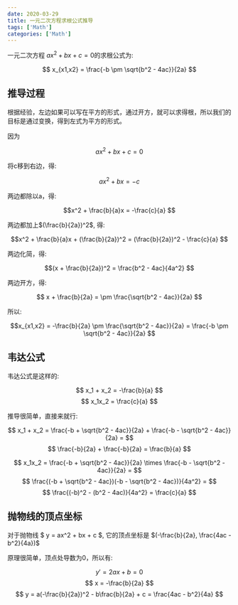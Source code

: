 ```yaml
---
date: 2020-03-29
title: 一元二次方程求根公式推导
tags: ['Math']
categories: ['Math']
---
```


一元二次方程 $ax^2 + bx + c = 0$的求根公式为:

$$ x_{x1,x2} = \frac{-b \pm \sqrt{b^2 - 4ac}}{2a} $$

## 推导过程

根据经验，左边如果可以写在平方的形式，通过开方，就可以求得根，所以我们的目标是通过变换，得到左式为平方的形式。

因为 

$$ax^2 + bx + c = 0$$

将c移到右边，得:

$$ax^2 + bx = -c$$

两边都除以a，得:

$$x^2 + \frac{b}{a}x = -\frac{c}{a} $$

两边都加上$(\frac{b}{2a})^2$, 得:

$$x^2 + \frac{b}{a}x + (\frac{b}{2a})^2 = (\frac{b}{2a})^2 - \frac{c}{a} $$

两边化简，得:

$$(x + \frac{b}{2a})^2 = \frac{b^2 - 4ac}{4a^2} $$

两边开方，得:

$$ x + \frac{b}{2a} = \pm \frac{\sqrt{b^2 - 4ac}}{2a} $$

所以:

$$x_{x1,x2} = -\frac{b}{2a} \pm \frac{\sqrt{b^2 - 4ac}}{2a} = \frac{-b \pm \sqrt{b^2 - 4ac}}{2a} $$

## 韦达公式

韦达公式是这样的:

$$ x_1 + x_2 = -\frac{b}{a} $$
$$ x_1x_2 = \frac{c}{a} $$

推导很简单，直接来就行:

$$ x_1 + x_2 = \frac{-b + \sqrt{b^2 - 4ac}}{2a} + \frac{-b - \sqrt{b^2 - 4ac}}{2a} = $$
$$  \frac{-b}{2a} + \frac{-b}{2a} = \frac{b}{a} $$

$$ x_1x_2 = \frac{-b + \sqrt{b^2 - 4ac}}{2a} \times \frac{-b - \sqrt{b^2 - 4ac}}{2a} = $$
$$ \frac{(-b + \sqrt{b^2 - 4ac})(-b - \sqrt{b^2 - 4ac})}{4a^2} = $$
$$ \frac{(-b)^2 - (b^2 - 4ac)}{4a^2} = \frac{c}{a} $$

## 抛物线的顶点坐标

对于抛物线 $ y = ax^2 + bx + c $, 它的顶点坐标是 $(-\frac{b}{2a}, \frac{4ac - b^2}{4a})$

原理很简单，顶点处导数为0，所以有:

$$ y' = 2ax + b = 0 $$
$$ x = -\frac{b}{2a} $$
$$ y = a(-\frac{b}{2a})^2 - b\frac{b}{2a} + c = \frac{4ac - b^2}{4a} $$


